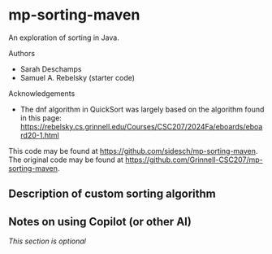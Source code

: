 # mp-sorting-maven

An exploration of sorting in Java.

Authors

* Sarah Deschamps
* Samuel A. Rebelsky (starter code)

Acknowledgements

* The dnf algorithm in QuickSort was largely based on the algorithm found in this page: https://rebelsky.cs.grinnell.edu/Courses/CSC207/2024Fa/eboards/eboard20-1.html 

This code may be found at <https://github.com/sidesch/mp-sorting-maven>. The original code may be found at <https://github.com/Grinnell-CSC207/mp-sorting-maven>.

Description of custom sorting algorithm
---------------------------------------

Notes on using Copilot (or other AI)
------------------------------------

_This section is optional_

